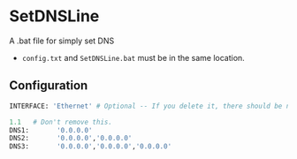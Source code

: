 # SetDNSLine
A .bat file for simply set DNS

-  `config.txt` and `SetDNSLine.bat` must be in the same location.
## Configuration
```py
INTERFACE: 'Ethernet' # Optional -- If you delete it, there should be no characters or spaces after `INTERFACE:`

1.1   # Don't remove this.
DNS1:		'0.0.0.0'
DNS2:		'0.0.0.0','0.0.0.0'
DNS3:		'0.0.0.0','0.0.0.0','0.0.0.0'

```
